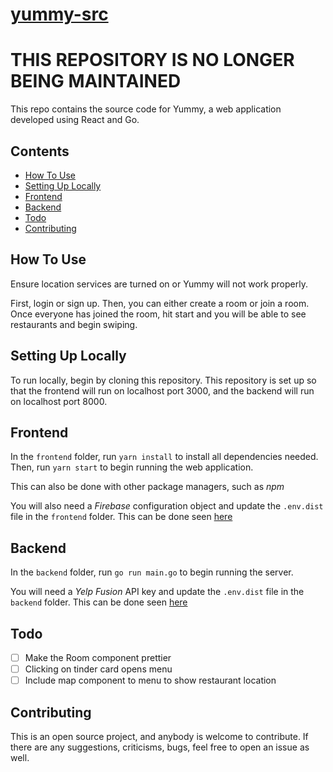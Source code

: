 # [yummy-src](https://iisangil.github.io/yummy)
# **THIS REPOSITORY IS NO LONGER BEING MAINTAINED**

This repo contains the source code for Yummy, a web application developed using React and Go.

## Contents
- [How To Use](https://github.com/iisangil/yummy-src#how-to-use)
- [Setting Up Locally](https://github.com/iisangil/yummy-src#setting-up-locally)
- [Frontend](https://github.com/iisangil/yummy-src#frontend)
- [Backend](https://github.com/iisangil/yummy-src#backend)
- [Todo](https://github.com/iisangil/yummy-src#todo)
- [Contributing](https://github.com/iisangil/yummy-src#contributing)

## How To Use
Ensure location services are turned on or Yummy will not work properly.

First, login or sign up. Then, you can either create a room or join a room. Once everyone has joined the room, hit start and you will be able to see restaurants and begin swiping.

## Setting Up Locally
To run locally, begin by cloning this repository. This repository is set up so that the frontend will run on localhost port 3000, and the backend will run on localhost port 8000.

## Frontend
In the `frontend` folder, run `yarn install` to install all dependencies needed. Then, run `yarn start` to begin running the web application.

This can also be done with other package managers, such as _npm_

You will also need a _Firebase_ configuration object and update the `.env.dist` file in the `frontend` folder. This can be done seen [here](https://firebase.google.com/docs/auth/web/password-auth)

## Backend
In the `backend` folder, run `go run main.go` to begin running the server.

You will need a _Yelp Fusion_ API key and update the `.env.dist` file in the `backend` folder. This can be done seen [here](https://www.yelp.com/developers/documentation/v3/authentication)

## Todo
- [ ] Make the Room component prettier
- [ ] Clicking on tinder card opens menu
- [ ] Include map component to menu to show restaurant location

## Contributing
This is an open source project, and anybody is welcome to contribute. If there are any suggestions, criticisms, bugs, feel free to open an issue as well.

